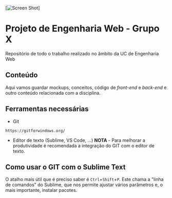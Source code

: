[![Screen Shot](http://www.cesium.di.uminho.pt/assets/partners/um-d88cfa30a4e075c6c3576443927a6dca511abc435f91f1df88bc5aca6a8e2bc9.png)]
# Projeto de Engenharia Web - Grupo X
Repositório de todo o trabalho realizado no âmbito da UC de Engenharia Web

## Conteúdo
Aqui vamos guardar mockups, conceitos, código de *front-end* e *back-end* e outro conteúdo relacionada com a disciplina.

## Ferramentas necessárias
* Git
```Versão Windows
https://gitforwindows.org/
```
* Editor de texto (Sublime, VS Code, ...)
**NOTA** - Para melhorar a produtividade é recomendada a integração do GIT com o editor de texto.

## Como usar o GIT com o Sublime Text
O atalho mais útil que é preciso saber é `Ctrl`+`Shift`+`P`. Este chama a "linha de comandos" do Sublime, que nos permite ajustar vários parâmetros e, o mais importante, instalar pacotes.

